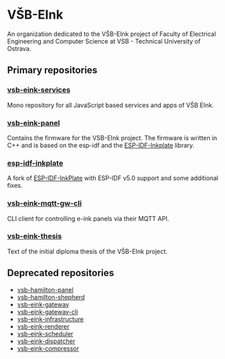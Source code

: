 # VŠB-EInk

An organization dedicated to the VŠB-EInk project of Faculty of Electrical Engineering and Computer Science at VSB - Technical University of Ostrava.

## Primary repositories

### [vsb-eink-services](https://github.com/vsb-eink/vsb-eink-services)
Mono repository for all JavaScript based services and apps of VŠB EInk.

### [vsb-eink-panel](https://github.com/vsb-eink/vsb-eink-panel)
Contains the firmware for the VSB-EInk project. The firmware is written in C++ and is based on the esp-idf and the [ESP-IDF-Inkplate](https://github.com/tajnymag/ESP-IDF-Inkplate) library.

### [esp-idf-inkplate](https://github.com/tajnymag/ESP-IDF-Inkplate)
A fork of [ESP-IDF-InkPlate](https://github.com/turgu1/ESP-IDF-InkPlate) with ESP-IDF v5.0 support and some additional fixes.

### [vsb-eink-mqtt-gw-cli](https://github.com/vsb-eink/vsb-eink-mqtt-gw-cli)
CLI client for controlling e-ink panels via their MQTT API.

### [vsb-eink-thesis](https://github.com/vsb-eink/vsb-eink-thesis)
Text of the initial diploma thesis of the VŠB-EInk project.

## Deprecated repositories

* [vsb-hamilton-panel](https://github.com/vsb-eink/vsb-hamilton-panel)
* [vsb-hamilton-shepherd](https://github.com/vsb-eink/vsb-hamilton-shepherd)
* [vsb-eink-gateway](https://github.com/vsb-eink/vsb-eink-gateway)
* [vsb-eink-gateway-cli](https://github.com/vsb-eink/vsb-eink-gateway-cli)
* [vsb-eink-infrastructure](https://github.com/vsb-eink/vsb-eink-infrastructure)
* [vsb-eink-renderer](https://github.com/vsb-eink/vsb-eink-renderer)
* [vsb-eink-scheduler](https://github.com/vsb-eink/vsb-eink-scheduler)
* [vsb-eink-dispatcher](https://github.com/vsb-eink/vsb-eink-dispatcher)
* [vsb-eink-compressor](https://github.com/vsb-eink/vsb-eink-compressor)

